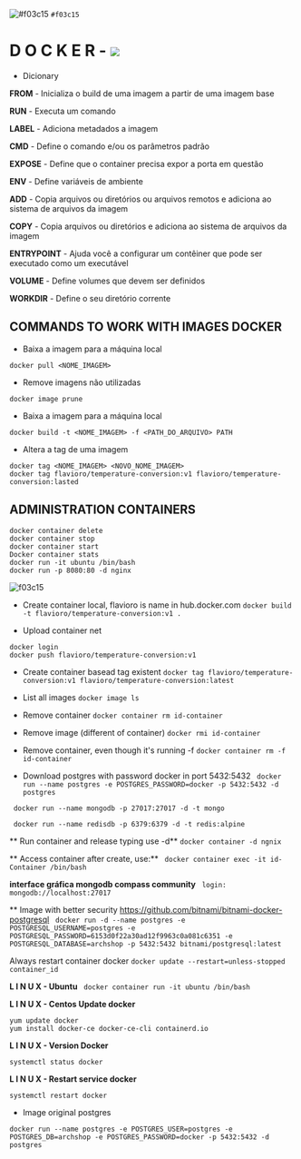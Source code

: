 ![#f03c15](https://via.placeholder.com/15/f03c15/000000?text=+) `#f03c15`
# D O C K E R - ![](https://miro.medium.com/max/336/0*rmv6pZTW2hfP2XYd.png)

* Dicionary
<p><strong>FROM</strong> - 
Inicializa o build de uma imagem a partir de uma imagem base

<p><strong>RUN</strong> - 
Executa um comando

<p><strong>LABEL</strong> - 
Adiciona metadados a imagem

<p><strong>CMD</strong> - 
Define o comando e/ou os parâmetros padrão

<p><strong>EXPOSE</strong> - 
Define que o container precisa expor a porta
em questão

<p><strong>ENV</strong> - 
Define variáveis de ambiente

<p><strong>ADD</strong> - 
Copia arquivos ou diretórios ou arquivos remotos
e adiciona ao sistema de arquivos da imagem

<p><strong>COPY</strong> - 
Copia arquivos ou diretórios e adiciona ao
sistema de arquivos da imagem

<p><strong>ENTRYPOINT</strong> - 
Ajuda você a configurar um contêiner que
pode ser executado como um executável

<p><strong>VOLUME</strong> - 
Define volumes que devem ser definidos

<p><strong>WORKDIR</strong> - 
Define o seu diretório corrente

## COMMANDS TO WORK WITH IMAGES DOCKER
* Baixa a imagem para a máquina local
```
docker pull <NOME_IMAGEM>
```

* Remove imagens não utilizadas
```
docker image prune
```

* Baixa a imagem para a máquina local
```
docker build -t <NOME_IMAGEM> -f <PATH_DO_ARQUIVO> PATH 
```

* Altera a tag de uma imagem
```
docker tag <NOME_IMAGEM> <NOVO_NOME_IMAGEM>
docker tag flavioro/temperature-conversion:v1 flavioro/temperature-conversion:lasted
```

## ADMINISTRATION CONTAINERS
```
docker container delete
docker container stop
docker container start
Docker container stats
docker run -it ubuntu /bin/bash
docker run -p 8080:80 -d nginx
```
![f03c15](http://www.markbuckler.com/img/docker_high_level.png)

- Create container local, flavioro is name in hub.docker.com
```docker build -t flavioro/temperature-conversion:v1 . ```

- Upload container net
```
docker login  
docker push flavioro/temperature-conversion:v1
```
- Create container basead tag existent
```docker tag flavioro/temperature-conversion:v1 flavioro/temperature-conversion:latest```

- List all images
```docker image ls```

- Remove container
```docker container rm id-container```

- Remove image (different of container)
```docker rmi id-container```


- Remove container, even though it's running -f
```docker container rm -f id-container```

- Download postgres with password docker in port 5432:5432
``` docker run --name postgres -e POSTGRES_PASSWORD=docker -p 5432:5432 -d postgres```

``` docker run --name mongodb -p 27017:27017 -d -t mongo```

``` docker run --name redisdb -p 6379:6379 -d -t redis:alpine```

** Run container and release typing use -d**
``` docker container -d ngnix ```

** Access container after create, use:**
``` docker container exec -it id-Container /bin/bash```

**interface gráfica mongodb compass community**
``` login: mongodb://localhost:27017```

** Image with better security https://github.com/bitnami/bitnami-docker-postgresql
``` docker run -d --name postgres -e POSTGRESQL_USERNAME=postgres -e POSTGRESQL_PASSWORD=6153d0f22a30ad12f9963c0a081c6351 -e POSTGRESQL_DATABASE=archshop -p 5432:5432 bitnami/postgresql:latest```

Always restart container docker
```docker update --restart=unless-stopped container_id```

**L I N U X - Ubuntu**
 ``` docker container run -it ubuntu /bin/bash```

**L I N U X - Centos Update docker**
 ``` 
 yum update docker
 yum install docker-ce docker-ce-cli containerd.io
 ```
 
 **L I N U X - Version Docker**
 ``` 
systemctl status docker
 ```
 
 **L I N U X - Restart service docker**
 ``` 
 systemctl restart docker
 ``` 

* Image original postgres
``` 
docker run --name postgres -e POSTGRES_USER=postgres -e POSTGRES_DB=archshop -e POSTGRES_PASSWORD=docker -p 5432:5432 -d postgres
``` 
